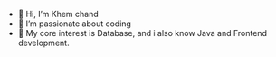 - 👋 Hi, I’m Khem chand
- 👀 I’m passionate about coding
- 🌱 My core interest is Database, and i also know Java and Frontend development.

<!---
VishwakarmaKhem/VishwakarmaKhem is a ✨ special ✨ repository because its `README.md` (this file) appears on your GitHub profile.
You can click the Preview link to take a look at your changes.
--->
